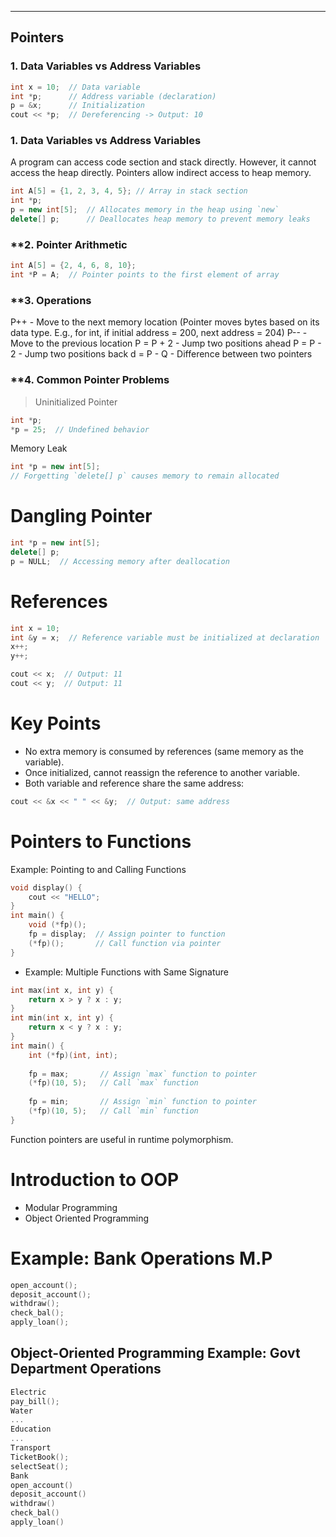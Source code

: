 
---

## **Pointers**

### **1. Data Variables vs Address Variables**
```cpp
int x = 10;  // Data variable
int *p;      // Address variable (declaration)
p = &x;      // Initialization
cout << *p;  // Dereferencing -> Output: 10
```
### **1. Data Variables vs Address Variables**
A program can access code section and stack directly.
However, it cannot access the heap directly.
Pointers allow indirect access to heap memory.

```cpp
int A[5] = {1, 2, 3, 4, 5}; // Array in stack section
int *p;
p = new int[5];  // Allocates memory in the heap using `new`
delete[] p;      // Deallocates heap memory to prevent memory leaks
```
### **2. Pointer Arithmetic
```cpp
int A[5] = {2, 4, 6, 8, 10};
int *P = A;  // Pointer points to the first element of array
```
### **3. Operations
P++ - Move to the next memory location
(Pointer moves bytes based on its data type. E.g., for int, if initial address = 200, next address = 204)
P-- - Move to the previous location
P = P + 2 - Jump two positions ahead
P = P - 2 - Jump two positions back
d = P - Q - Difference between two pointers
### **4. Common Pointer Problems
> Uninitialized Pointer
```cpp
int *p;
*p = 25;  // Undefined behavior
```
Memory Leak
```cpp
int *p = new int[5];
// Forgetting `delete[] p` causes memory to remain allocated
```
# Dangling Pointer
```cpp
int *p = new int[5];
delete[] p;
p = NULL;  // Accessing memory after deallocation
```
# References
```cpp
int x = 10;
int &y = x;  // Reference variable must be initialized at declaration
x++;
y++;

cout << x;  // Output: 11
cout << y;  // Output: 11
```
# Key Points
- No extra memory is consumed by references (same memory as the variable).
- Once initialized, cannot reassign the reference to another variable.
- Both variable and reference share the same address:
```cpp
cout << &x << " " << &y;  // Output: same address
```
# Pointers to Functions
Example: Pointing to and Calling Functions
```cpp
void display() {
    cout << "HELLO";
}
int main() {
    void (*fp)();
    fp = display;  // Assign pointer to function
    (*fp)();       // Call function via pointer
}
```
- Example: Multiple Functions with Same Signature
```cpp
int max(int x, int y) {
    return x > y ? x : y;
}
int min(int x, int y) {
    return x < y ? x : y;
}
int main() {
    int (*fp)(int, int);
    
    fp = max;       // Assign `max` function to pointer
    (*fp)(10, 5);   // Call `max` function
    
    fp = min;       // Assign `min` function to pointer
    (*fp)(10, 5);   // Call `min` function
}
```
Function pointers are useful in runtime polymorphism.

 # Introduction to OOP
- Modular Programming
- Object Oriented Programming
#  Example: Bank Operations M.P
```cpp
open_account();
deposit_account();
withdraw();
check_bal();
apply_loan();
```
Object-Oriented Programming
Example: Govt Department Operations
---
```cpp
Electric
pay_bill();
Water
...
Education
...
Transport
TicketBook();
selectSeat();
Bank
open_account()
deposit_account()
withdraw()
check_bal()
apply_loan()

```









   
